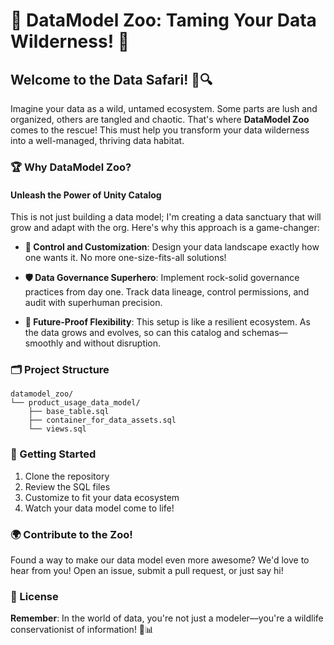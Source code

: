 # 🦁 DataModel Zoo: Taming Your Data Wilderness! 🐘

## Welcome to the Data Safari! 🌿🔍

Imagine your data as a wild, untamed ecosystem. Some parts are lush and organized, others are tangled and chaotic. That's where **DataModel Zoo** comes to the rescue! This must
help you transform your data wilderness into a well-managed, thriving data habitat.

### 🏆 Why DataModel Zoo?

#### Unleash the Power of Unity Catalog

This is not just building a data model; I'm creating a data sanctuary that will grow and adapt with the org. Here's why this approach is a game-changer:

- **🎨 Control and Customization**: 
  Design your data landscape exactly how one wants it. No more one-size-fits-all solutions!

- **🛡️ Data Governance Superhero**: 
  Implement rock-solid governance practices from day one. Track data lineage, control permissions, and audit with superhuman precision.

- **🌱 Future-Proof Flexibility**: 
  This setup is like a resilient ecosystem. As the data grows and evolves, so can this catalog and schemas—smoothly and without disruption.

### 🗂️ Project Structure

```
datamodel_zoo/
└── product_usage_data_model/
    ├── base_table.sql
    ├── container_for_data_assets.sql
    └── views.sql
```

### 🚀 Getting Started

1. Clone the repository
2. Review the SQL files
3. Customize to fit your data ecosystem
4. Watch your data model come to life!

### 🌍 Contribute to the Zoo!

Found a way to make our data model even more awesome? We'd love to hear from you! Open an issue, submit a pull request, or just say hi! 

### 📜 License


**Remember**: In the world of data, you're not just a modeler—you're a wildlife conservationist of information! 🐾📊
